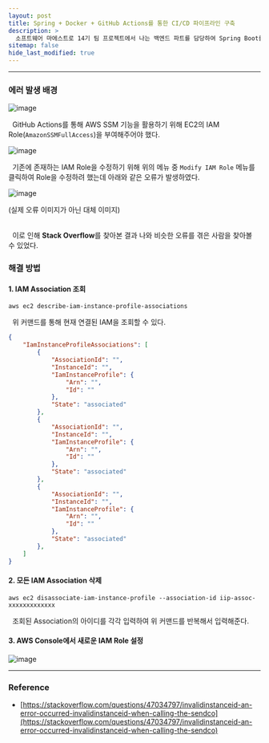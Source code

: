 ```yaml
---
layout: post
title: Spring + Docker + GitHub Actions를 통한 CI/CD 파이프라인 구축
description: >
  소프트웨어 마에스트로 14기 팀 프로젝트에서 나는 백엔드 파트를 담당하여 Spring Boot를 통한 WAS 개발을 하게 되었다. AWS EC2에 IAM Role을 부여하려던 도중 오류가 발생하여 이를 해결하기 위한 방법을 기록해두기 위해 게시글을 작성하게 되었다.
sitemap: false
hide_last_modified: true
---
```


---

### 에러 발생 배경

![image](https://user-images.githubusercontent.com/68031450/258637409-c2af4176-e863-4222-b58d-81beda84a5d9.png)

&nbsp; GitHub Actions를 통해 AWS SSM 기능을 활용하기 위해 EC2의 IAM Role(`AmazonSSMFullAccess`)을 부여해주어야 했다.

![image](https://user-images.githubusercontent.com/68031450/258637982-69e9c51c-1b21-46df-bb85-91a344f03d97.png)

&nbsp; 기존에 존재하는 IAM Role을 수정하기 위해 위의 메뉴 중 `Modify IAM Role` 메뉴를 클릭하여 Role을 수정하려 했는데 아래와 같은 오류가 발생하였다.

![image](https://user-images.githubusercontent.com/68031450/258638051-ef5bdc19-e704-4335-a7e8-c250054e2d1e.png)

(실제 오류 이미지가 아닌 대체 이미지)<br><br>

&nbsp; 이로 인해 **Stack Overflow**를 찾아본 결과 나와 비슷한 오류를 겪은 사람을 찾아볼 수 있었다.

### 해결 방법

#### 1. IAM Association 조회

```shell
aws ec2 describe-iam-instance-profile-associations
```

&nbsp; 위 커맨드를 통해 현재 연결된 IAM을 조회할 수 있다.

```json
{
    "IamInstanceProfileAssociations": [
        {
            "AssociationId": "",
            "InstanceId": "",
            "IamInstanceProfile": {
                "Arn": "",
                "Id": ""
            },
            "State": "associated"
        }, 
        {
            "AssociationId": "",
            "InstanceId": "",
            "IamInstanceProfile": {
                "Arn": "",
                "Id": ""
            },
            "State": "associated"
        }, 
        {
            "AssociationId": "",
            "InstanceId": "",
            "IamInstanceProfile": {
                "Arn": "",
                "Id": ""
            },
            "State": "associated"
        }, 
    ]
}
```

#### 2. 모든 IAM Association 삭제

```
aws ec2 disassociate-iam-instance-profile --association-id iip-assoc-xxxxxxxxxxxxx
```

&nbsp; 조회된 Association의 아이디를 각각 입력하여 위 커맨드를 반복해서 입력해준다.

#### 3. AWS Console에서 새로운 IAM Role 설정

![image](https://user-images.githubusercontent.com/68031450/258638715-44dccc33-c9c4-4861-9832-062567356950.png)

---

### Reference

- [https://stackoverflow.com/questions/47034797/invalidinstanceid-an-error-occurred-invalidinstanceid-when-calling-the-sendco](https://stackoverflow.com/questions/47034797/invalidinstanceid-an-error-occurred-invalidinstanceid-when-calling-the-sendco)
